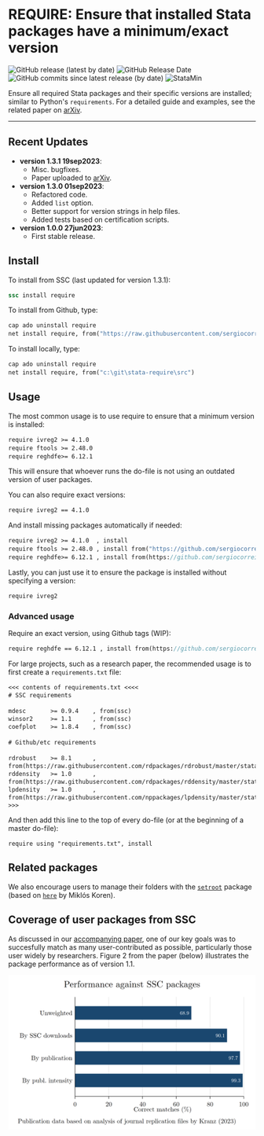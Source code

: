 # REQUIRE: Ensure that installed Stata packages have a minimum/exact version

![GitHub release (latest by date)](https://img.shields.io/github/v/release/sergiocorreia/stata-require?label=last%20version)
![GitHub Release Date](https://img.shields.io/github/release-date/sergiocorreia/stata-require)
![GitHub commits since latest release (by date)](https://img.shields.io/github/commits-since/sergiocorreia/stata-require/latest)
![StataMin](https://img.shields.io/badge/stata-%3E%3D%2015.0-blue)


Ensure all required Stata packages and their specific versions are installed; similar to Python's `requirements`. For a detailed guide and examples, see the related paper on [arXiv](https://arxiv.org/pdf/2309.11058.pdf).

-----------

## Recent Updates

- **version 1.3.1 19sep2023**:
    - Misc. bugfixes.
    - Paper uploaded to [arXiv](https://arxiv.org/pdf/2309.11058.pdf).
- **version 1.3.0 01sep2023**:
    - Refactored code.
    - Added `list` option.
    - Better support for version strings in help files.
    - Added tests based on certification scripts.
- **version 1.0.0 27jun2023**:
    - First stable release.

## Install

To install from SSC (last updated for version 1.3.1):

```stata
ssc install require
```

To install from Github, type:

```stata
cap ado uninstall require
net install require, from("https://raw.githubusercontent.com/sergiocorreia/stata-require/master/src/")
```

To install locally, type:

```stata
cap ado uninstall require
net install require, from("c:\git\stata-require\src")
```

## Usage

The most common usage is to use require to ensure that a minimum version is installed:

```stata
require ivreg2 >= 4.1.0
require ftools >= 2.48.0
require reghdfe>= 6.12.1
```

This will ensure that whoever runs the do-file is not using an outdated version of user packages.

You can also require exact versions:

```stata
require ivreg2 == 4.1.0
```

And install missing packages automatically if needed:

```stata
require ivreg2 >= 4.1.0  , install
require ftools >= 2.48.0 , install from("https://github.com/sergiocorreia/ftools/raw/master/src/")
require reghdfe>= 6.12.1 , install from(https://github.com/sergiocorreia/reghdfe/raw/master/src/)
```

Lastly, you can just use it to ensure the package is installed without specifying a version:

```stata
require ivreg2
```

### Advanced usage

Require an exact version, using Github tags (WIP):

```stata
require reghdfe == 6.12.1 , install from(https://github.com/sergiocorreia/reghdfe/releases)
```

For large projects, such as a research paper, the recommended usage is to first create a `requirements.txt` file:

```
<<< contents of requirements.txt <<<<
# SSC requirements

mdesc		>= 0.9.4	, from(ssc)
winsor2		>= 1.1		, from(ssc)
coefplot	>= 1.8.4	, from(ssc)

# Github/etc requirements

rdrobust	>= 8.1		, from(https://raw.githubusercontent.com/rdpackages/rdrobust/master/stata)
rddensity	>= 1.0		, from(https://raw.githubusercontent.com/rdpackages/rddensity/master/stata)
lpdensity	>= 1.0		, from(https://raw.githubusercontent.com/nppackages/lpdensity/master/stata)
>>>
```

And then add this line to the top of every do-file (or at the beginning of a master do-file):

```
require using "requirements.txt", install
```


## Related packages

We also encourage users to manage their folders with the [`setroot`](https://github.com/sergiocorreia/stata-setroot) package (based on [`here`](https://github.com/korenmiklos/here) by Miklós Koren).


## Coverage of user packages from SSC

As discussed in our [accompanying paper](https://arxiv.org/pdf/2309.11058.pdf), one of our key goals was to succesfully match as many user-contributed as possible, particularly those user widely by researchers. Figure 2 from the paper (below) illustrates the package performance as of version 1.1.

![performance](benchmark/performance.png)

